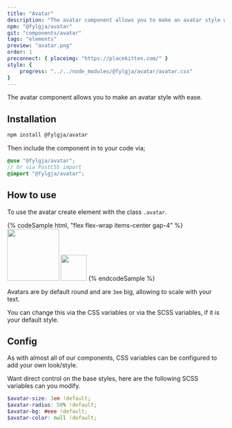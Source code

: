 ```yaml
---
title: "Avatar"
description: "The avatar component allows you to make an avatar style with ease."
npm: "@fylgja/avatar"
git: "components/avatar"
tags: "elements"
preview: "avatar.png"
order: 1
preconnect: { placeimg: "https://placekitten.com/" }
style: {
    progress: "../../node_modules/@fylgja/avatar/avatar.css"
}
---
```


The avatar component allows you to make an avatar style with ease.

## Installation

```bash
npm install @fylgja/avatar
```

Then include the component in to your code via;

```scss
@use "@fylgja/avatar";
// Or via PostCSS import
@import "@fylgja/avatar";
```

## How to use

To use the avatar create element with the class `.avatar`.

{% codeSample html, "flex flex-wrap items-center gap-4" %}
<img class="avatar" style="--avatar-size: 6em; --avatar-bg: #8a4d19;" src="https://placekitten.com/120/120?img=1" width="120" height="120">
<img class="avatar" src="https://placekitten.com/60/60?img=2" width="60" height="60">
{% endcodeSample %}

Avatars are by default round and are `3em` big, allowing to scale with your text.

You can change this via the CSS variables or via the SCSS variables, if it is your default style.

## Config

As with almost all of our components, CSS variables can be configured to add your own look/style.

Want direct control on the base styles, here are the following SCSS variables can you modify.

```scss
$avatar-size: 3em !default;
$avatar-radius: 50% !default;
$avatar-bg: #eee !default;
$avatar-color: null !default;
```
